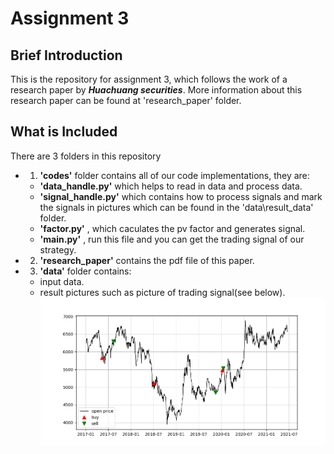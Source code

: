 # Assignment 3
## Brief Introduction
This is the repository for assignment 3, which follows the work of a research paper by ***Huachuang securities***. More information about this research paper can be found at 'research_paper' folder.

## What is Included
There are 3 folders in this repository
- 1. **'codes'** folder contains all of our code implementations, they are:
    - **'data_handle.py'** which helps to read in data and process data.
    - **'signal_handle.py'** which contains how to process signals and mark the signals in pictures which can be found in the 'data\result_data' folder.
    - **'factor.py'** , which caculates the pv factor and generates signal.
    - **'main.py'** , run this file and you can get the trading signal of our strategy.
- 2. **'research_paper'** contains the pdf file of this paper.
- 3. **'data'** folder contains:
    - input data.
    - result pictures such as picture of trading signal(see below).
    ![trading signal](data\trading_signal.png)
